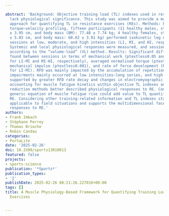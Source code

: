 ---
abstract: 'Background: Objective training load (TL) indexes used in resistance training
  lack physiological significance. This study was aimed to provide a muscle physiology-based
  approach for quantifying TL in resistance exercises (REs). Methods: Following individual
  torque–velocity profiling, fifteen participants (11 healthy males, stature: 178.36
  ± 3.95 cm, and body mass (BM): 77.48 ± 7.74 kg; 4 healthy females, stature: 169.25
  ± 5.03 cm, and body mass: 60.62 ± 3.91 kg) performed isokinetic leg extension exercise
  sessions at low, moderate, and high intensities (LI, MI, and HI, respectively).
  Systemic and local physiological responses were measured, and sessions were volume-equated
  according to the “volume-load” (VL) method. Results: Significant differences were
  found between sessions in terms of mechanical work (ptextless0.05 and ptextless0.001,
  for LI-MI and MI-HI, respectively), averaged normalised torque (ptextless0.001),
  mechanical impulse (ptextless0.001), and rate of force development (RFD, ptextless0.001
  for LI-MI). RFD was mainly impacted by the accumulation of repetitions. Muscle function
  impairments mainly occurred at low intensities–long series, and high intensities,
  supported by greater RFD rate decay and changes in electromyographic activity. Therefore,
  accounting for muscle fatigue kinetics within objective TL indexes and using dimension
  reduction methods better described physiological responses to RE. Conclusions: A
  generic equation of muscle fatigue rise could add value to TL quantification in
  RE. Considering other training-related information and TL indexes stands essential,
  applicable to field situations and supports the multidimensional facet of physiological
  responses to RE.'
authors:
- Frank Imbach
- Stéphane Perrey
- Thomas Brioche
- Robin Candau
categories:
- PortaLite
date: '2025-02-26'
doi: 10.3390/sports13010013
featured: false
projects:
- sports-science
publication: '*Sports*'
publication_types:
- '2'
publishDate: 2025-02-26 08:21:26.227016+00:00
tags: []
title: A Muscle Physiology-Based Framework for Quantifying Training Load in Resistance
  Exercises

---
